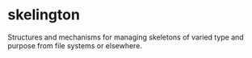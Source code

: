 # skelington

Structures and mechanisms for managing skeletons of varied type and purpose from
file systems or elsewhere.
